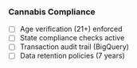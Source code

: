 ### Cannabis Compliance

- [ ] Age verification (21+) enforced
- [ ] State compliance checks active
- [ ] Transaction audit trail (BigQuery)
- [ ] Data retention policies (7 years)
